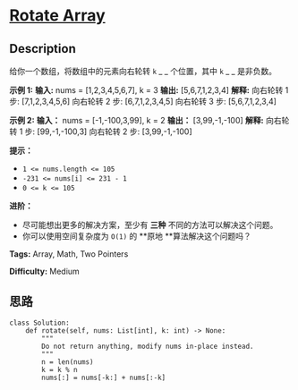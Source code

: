 # [Rotate Array][title]

## Description

给你一个数组，将数组中的元素向右轮转 `k` _ _ 个位置，其中 `k` _ _ 是非负数。



**示例 1:**
            **输入:** nums = [1,2,3,4,5,6,7], k = 3    **输出:** [5,6,7,1,2,3,4]    **解释:**    向右轮转 1 步: [7,1,2,3,4,5,6]    向右轮转 2 步: [6,7,1,2,3,4,5]    向右轮转 3 步: [5,6,7,1,2,3,4]    

**示例  2:**
            **输入：** nums = [-1,-100,3,99], k = 2    **输出：** [3,99,-1,-100]    **解释:**     向右轮转 1 步: [99,-1,-100,3]    向右轮转 2 步: [3,99,-1,-100]



**提示：**

  * `1 <= nums.length <= 105`
  * `-231 <= nums[i] <= 231 - 1`
  * `0 <= k <= 105`



**进阶：**

  * 尽可能想出更多的解决方案，至少有 **三种** 不同的方法可以解决这个问题。
  * 你可以使用空间复杂度为 `O(1)` 的  **原地  **算法解决这个问题吗？


**Tags:** Array, Math, Two Pointers

**Difficulty:** Medium

## 思路

``` python3
class Solution:
    def rotate(self, nums: List[int], k: int) -> None:
        """
        Do not return anything, modify nums in-place instead.
        """
        n = len(nums)
        k = k % n
        nums[:] = nums[-k:] + nums[:-k]


            


```

[title]: https://leetcode-cn.com/problems/rotate-array
